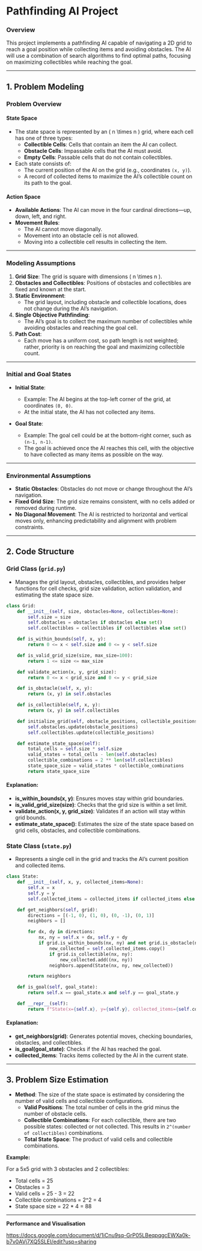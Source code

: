 # **Pathfinding AI Project**

### **Overview**

This project implements a pathfinding AI capable of navigating a 2D grid to reach a goal position while collecting items and avoiding obstacles. The AI will use a combination of search algorithms to find optimal paths, focusing on maximizing collectibles while reaching the goal.

---

## **1. Problem Modeling**

### **Problem Overview**

#### **State Space**
- The state space is represented by an \( n \times n \) grid, where each cell has one of three types:
  - **Collectible Cells**: Cells that contain an item the AI can collect.
  - **Obstacle Cells**: Impassable cells that the AI must avoid.
  - **Empty Cells**: Passable cells that do not contain collectibles.
- Each state consists of:
  - The current position of the AI on the grid (e.g., coordinates `(x, y)`).
  - A record of collected items to maximize the AI’s collectible count on its path to the goal.

#### **Action Space**
- **Available Actions**: The AI can move in the four cardinal directions—up, down, left, and right.
- **Movement Rules**:
  - The AI cannot move diagonally.
  - Movement into an obstacle cell is not allowed.
  - Moving into a collectible cell results in collecting the item.

---

### **Modeling Assumptions**

1. **Grid Size**: The grid is square with dimensions \( n \times n \).
2. **Obstacles and Collectibles**: Positions of obstacles and collectibles are fixed and known at the start.
3. **Static Environment**:
   - The grid layout, including obstacle and collectible locations, does not change during the AI’s navigation.
4. **Single Objective Pathfinding**:
   - The AI’s goal is to collect the maximum number of collectibles while avoiding obstacles and reaching the goal cell.
5. **Path Cost**:
   - Each move has a uniform cost, so path length is not weighted; rather, priority is on reaching the goal and maximizing collectible count.

---

### **Initial and Goal States**

- **Initial State**:
  - Example: The AI begins at the top-left corner of the grid, at coordinates `(0, 0)`.
  - At the initial state, the AI has not collected any items.

- **Goal State**:
  - Example: The goal cell could be at the bottom-right corner, such as `(n-1, n-1)`.
  - The goal is achieved once the AI reaches this cell, with the objective to have collected as many items as possible on the way.

---

### **Environmental Assumptions**

- **Static Obstacles**: Obstacles do not move or change throughout the AI’s navigation.
- **Fixed Grid Size**: The grid size remains consistent, with no cells added or removed during runtime.
- **No Diagonal Movement**: The AI is restricted to horizontal and vertical moves only, enhancing predictability and alignment with problem constraints.

---

## **2. Code Structure**

### **Grid Class** (`grid.py`)
- Manages the grid layout, obstacles, collectibles, and provides helper functions for cell checks, grid size validation, action validation, and estimating the state space size.

```python
class Grid:
    def __init__(self, size, obstacles=None, collectibles=None):
        self.size = size
        self.obstacles = obstacles if obstacles else set()
        self.collectibles = collectibles if collectibles else set()

    def is_within_bounds(self, x, y):
        return 0 <= x < self.size and 0 <= y < self.size

    def is_valid_grid_size(size, max_size=100):
        return 1 <= size <= max_size

    def validate_action(x, y, grid_size):
        return 0 <= x < grid_size and 0 <= y < grid_size

    def is_obstacle(self, x, y):
        return (x, y) in self.obstacles

    def is_collectible(self, x, y):
        return (x, y) in self.collectibles

    def initialize_grid(self, obstacle_positions, collectible_positions):
        self.obstacles.update(obstacle_positions)
        self.collectibles.update(collectible_positions)

    def estimate_state_space(self):
        total_cells = self.size * self.size
        valid_states = total_cells - len(self.obstacles)
        collectible_combinations = 2 ** len(self.collectibles)
        state_space_size = valid_states * collectible_combinations
        return state_space_size
```

#### **Explanation**:
- **is_within_bounds(x, y)**: Ensures moves stay within grid boundaries.
- **is_valid_grid_size(size)**: Checks that the grid size is within a set limit.
- **validate_action(x, y, grid_size)**: Validates if an action will stay within grid bounds.
- **estimate_state_space()**: Estimates the size of the state space based on grid cells, obstacles, and collectible combinations.

### **State Class** (`state.py`)
- Represents a single cell in the grid and tracks the AI’s current position and collected items.

```python
class State:
    def __init__(self, x, y, collected_items=None):
        self.x = x
        self.y = y
        self.collected_items = collected_items if collected_items else set()

    def get_neighbors(self, grid):
        directions = [(-1, 0), (1, 0), (0, -1), (0, 1)]
        neighbors = []

        for dx, dy in directions:
            nx, ny = self.x + dx, self.y + dy
            if grid.is_within_bounds(nx, ny) and not grid.is_obstacle(nx, ny):
                new_collected = self.collected_items.copy()
                if grid.is_collectible(nx, ny):
                    new_collected.add((nx, ny))
                neighbors.append(State(nx, ny, new_collected))

        return neighbors

    def is_goal(self, goal_state):
        return self.x == goal_state.x and self.y == goal_state.y

    def __repr__(self):
        return f"State(x={self.x}, y={self.y}, collected_items={self.collected_items})"
```

#### **Explanation**:
- **get_neighbors(grid)**: Generates potential moves, checking boundaries, obstacles, and collectibles.
- **is_goal(goal_state)**: Checks if the AI has reached the goal.
- **collected_items**: Tracks items collected by the AI in the current state.
---

## **3. Problem Size Estimation**

- **Method**: The size of the state space is estimated by considering the number of valid cells and collectible configurations.
  - **Valid Positions**: The total number of cells in the grid minus the number of obstacle cells.
  - **Collectible Combinations**: For each collectible, there are two possible states: collected or not collected. This results in `2^(number of collectibles)` combinations.
  - **Total State Space**: The product of valid cells and collectible combinations.

**Example:**

For a 5x5 grid with 3 obstacles and 2 collectibles:
- Total cells = 25  
- Obstacles = 3  
- Valid cells = 25 - 3 = 22  
- Collectible combinations = 2^2 = 4  
- State space size = 22 * 4 = 88  

--- 


**Performance and Visualisation**

https://docs.google.com/document/d/1iCnu9sq-GrP05LBeqpqgcEWXa0k-b7v0AVj7XQ5SLEI/edit?usp=sharing
